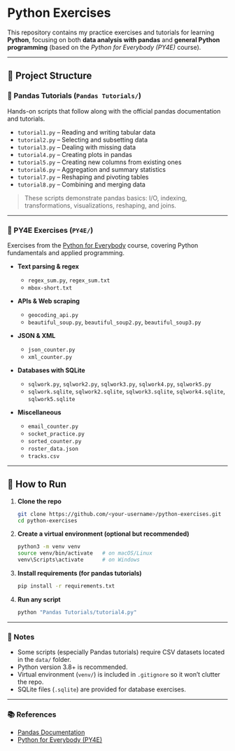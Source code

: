 # Python Exercises

This repository contains my practice exercises and tutorials for learning **Python**, focusing on both **data analysis with pandas** and **general Python programming** (based on the *Python for Everybody (PY4E)* course).

---

## 📂 Project Structure

### 🐼 Pandas Tutorials (`Pandas Tutorials/`)
Hands-on scripts that follow along with the official pandas documentation and tutorials.

- `tutorial1.py` – Reading and writing tabular data  
- `tutorial2.py` – Selecting and subsetting data  
- `tutorial3.py` – Dealing with missing data  
- `tutorial4.py` – Creating plots in pandas  
- `tutorial5.py` – Creating new columns from existing ones  
- `tutorial6.py` – Aggregation and summary statistics  
- `tutorial7.py` – Reshaping and pivoting tables  
- `tutorial8.py` – Combining and merging data  

> These scripts demonstrate pandas basics: I/O, indexing, transformations, visualizations, reshaping, and joins.

---

### 🐍 PY4E Exercises (`PY4E/`)
Exercises from the [Python for Everybody](https://www.py4e.com/) course, covering Python fundamentals and applied programming.

- **Text parsing & regex**  
  - `regex_sum.py`, `regex_sum.txt`  
  - `mbox-short.txt`  

- **APIs & Web scraping**  
  - `geocoding_api.py`  
  - `beautiful_soup.py`, `beautiful_soup2.py`, `beautiful_soup3.py`  

- **JSON & XML**  
  - `json_counter.py`  
  - `xml_counter.py`  

- **Databases with SQLite**  
  - `sqlwork.py`, `sqlwork2.py`, `sqlwork3.py`, `sqlwork4.py`, `sqlwork5.py`  
  - `sqlwork.sqlite`, `sqlwork2.sqlite`, `sqlwork3.sqlite`, `sqlwork4.sqlite`, `sqlwork5.sqlite`  

- **Miscellaneous**  
  - `email_counter.py`  
  - `socket_practice.py`  
  - `sorted_counter.py`  
  - `roster_data.json`  
  - `tracks.csv`  

---

## 🚀 How to Run

1. **Clone the repo**

   ```bash
   git clone https://github.com/<your-username>/python-exercises.git
   cd python-exercises
   ```

2. **Create a virtual environment (optional but recommended)**

   ```bash
   python3 -m venv venv
   source venv/bin/activate   # on macOS/Linux
   venv\Scripts\activate      # on Windows
   ```

3. **Install requirements (for pandas tutorials)**

   ```bash
   pip install -r requirements.txt
   ```

4. **Run any script**

   ```bash
   python "Pandas Tutorials/tutorial4.py"
   ```

---

### 📝 Notes

* Some scripts (especially Pandas tutorials) require CSV datasets located in the `data/` folder.
* Python version 3.8+ is recommended.
* Virtual environment (`venv/`) is included in `.gitignore` so it won’t clutter the repo.
* SQLite files (`.sqlite`) are provided for database exercises.

---

### 📚 References

* [Pandas Documentation](https://pandas.pydata.org/docs/)
* [Python for Everybody (PY4E)](https://www.py4e.com/)
